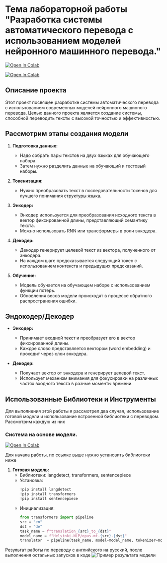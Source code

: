 # Тема лабораторной работы "Разработка системы автоматического перевода с использованием моделей нейронного машинного перевода."

[![Open In Colab](https://colab.research.google.com/assets/colab-badge.svg)](https://colab.research.google.com/drive/18fXF_kcnEd-QSQFHLqXb4wHSIuJ8xgEL#scrollTo=QbCkRm58uep4)

[![Open In Colab](https://colab.research.google.com/assets/colab-badge.svg)](https://colab.research.google.com/drive/1tBRjSFcwfnsshk0CVZfjfsN6--QBy75E#scrollTo=kTIGvJUxfp5S)

## Описание проекта

Этот проект посвящен разработке системы автоматического перевода с использованием современных моделей нейронного машинного перевода. Целью данного проекта является создание системы, способной переводить тексты с высокой точностью и эффективностью.

## Рассмотрим этапы создания модели

1. **Подготовка данных:**
   - Надо собрать пары текстов на двух языках для обучающего набора.
   - Затем нужно разделить данные на обучающий и тестовый наборы.

2. **Токенизация:**
   - Нужно преобразовать текст в последовательности токенов для лучшего понимания структуры языка.

3. **Энкодер:**
   - Энкодер используется для преобразования исходного текста в вектор фиксированной длины, представляющий семантику текста.
   - Можно использовать RNN или трансформеры в роли энкодера.

4. **Декодер:**
   - Декодер генерирует целевой текст из вектора, полученного от энкодера.
   - На каждом шаге предсказывается следующий токен с использованием контекста и предыдущих предсказаний.

5. **Обучение:**
   - Модель обучается на обучающем наборе с использованием функции потерь.
   - Обновления весов модели происходят в процессе обратного распространения ошибки.

## Эндокодер/Декодер

- **Энкодер:**
   - Принимает входной текст и преобразует его в вектор фиксированной длины.
   - Каждое слово представляется вектором (word embedding) и проходит через слои энкодера.

- **Декодер:**
   - Получает вектор от энкодера и генерирует целевой текст.
   - Использует механизм внимания для фокусировки на различных частях входного текста в разные моменты времени.

## Использованные Библиотеки и Инструменты

Для выполнения этой работы я рассмотрел два случая, использование готовой модели и использование встроенной библиотеки с переводом. Рассмотрим каждую из них

### Система на основе модели.
[![Open In Colab](https://colab.research.google.com/assets/colab-badge.svg)](https://colab.research.google.com/drive/18fXF_kcnEd-QSQFHLqXb4wHSIuJ8xgEL#scrollTo=QbCkRm58uep4)

Для начала работы, по ссылке выше нужно установить библиотеки ниже

1. **Готовая модель:**
   - Библиотеки: langdetect, transformers, sentencepiece
   - Установка: 
     ```bash
     !pip install langdetect
     !pip install transformers
     !pip install sentencepiece
     ```
   - Инициализация:
     ```python
     from transformers import pipeline
     src = "en"
     dst = "de"
     task_name = f"translation_{src}_to_{dst}"
     model_name = f"Helsinki-NLP/opus-mt-{src}-{dst}"
     translator  = pipeline(task_name, model=model_name, tokenizer=model_name)

  Результат работы по переводу с английского на русский, после выполнения остальных запусков в коде
  ![Пример результата модели](https://github.com/Opetrek/Labwork1/blob/main/Lab-work2/%D0%9B%D0%B0%D0%B1.%D1%80%D0%B0%D0%B12%20-%20%D0%BF%D0%B5%D1%80%D0%B5%D0%B2%D0%BE%D0%B4%20%D1%82%D0%B5%D0%BA%D1%81%D1%82%D0%B0%20%D1%81%20%D0%BF%D0%BE%D0%BC%D0%BE%D1%89%D0%B8%20%D0%B3%D1%83%D0%B3%D0%BB%20%D0%BF%D0%B5%D1%80%D0%B5%D0%B2%D0%BE%D0%B4%D1%87%D0%B8%D0%BA%D0%B0.png)
